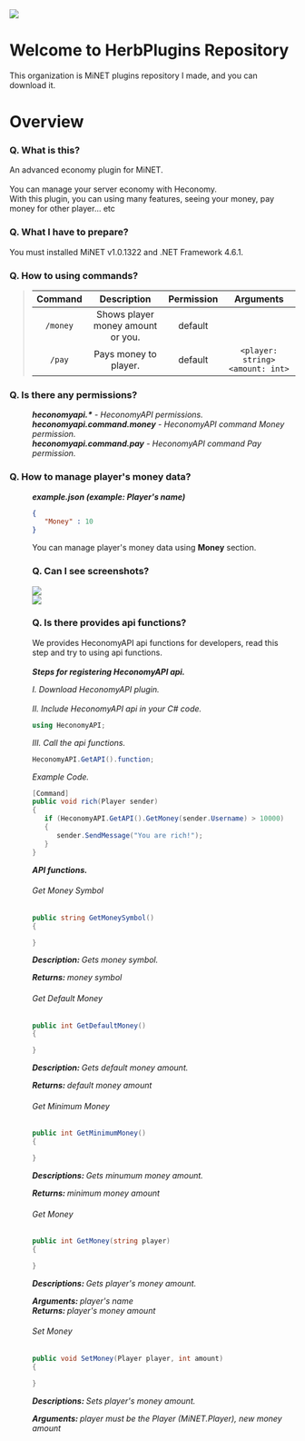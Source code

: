 <img src="http://i.imgur.com/cU6s6a9.jpg"/>

# Welcome to HerbPlugins Repository

This organization is MiNET plugins repository I made, and you can download it.

# Overview

### Q. What is this?

An advanced economy plugin for MiNET.
<br>
<br>
You can manage your server economy with Heconomy.
<br>
With this plugin, you can using many features, seeing your money, pay money for other player... etc

### Q. What I have to prepare?

You must installed MiNET v1.0.1322 and .NET Framework 4.6.1.

### Q. How to using commands?

> | Command | Description | Permission | Arguments |
> | :-------: | :-------: | :-------: | :-------: |
> | `/money` | Shows player money amount or you. | default |  |
> | `/pay` | Pays money to player. | default | `<player: string> <amount: int>` |  |

### Q. Is there any permissions?

<dd><i><b>heconomyapi.*</b> - HeconomyAPI permissions.</i></dd>
<dd><i><b>heconomyapi.command.money</b> - HeconomyAPI command Money permission.</i></dd>
<dd><i><b>heconomyapi.command.pay</b> - HeconomyAPI command Pay permission.</i></dd>

### Q. How to manage player's money data?

<dd><i><b>example.json (example: Player's name)</b></i><dd>

```json
{
   "Money" : 10
}
```

You can manage player's money data using **Money** section.

### Q. Can I see screenshots?

<img src="http://i.imgur.com/mMcVJJQ.jpg"/>
<br>
<img src="http://i.imgur.com/4mcjFmc.jpg"/>

### Q. Is there provides api functions? 

We provides HeconomyAPI api functions for developers, read this step and try to using api functions.
<br>
<br>
<bb><i><b>Steps for registering HeconomyAPI api.</b></i><dd>

*I. Download HeconomyAPI plugin.*
<br>
<br>
*II. Include HeconomyAPI api in your C# code.*

```c#
using HeconomyAPI;
```

*III. Call the api functions.*

```c#
HeconomyAPI.GetAPI().function;
```

*Example Code.*

```c#        
[Command]        
public void rich(Player sender)        
{            
   if (HeconomyAPI.GetAPI().GetMoney(sender.Username) > 10000)
   {
      sender.SendMessage("You are rich!");   
   }
}
```

<bb><i><b>API functions.</b></i><dd>

###### Get Money Symbol
```c#
public string GetMoneySymbol()
{

}
```
<bb><i><b>Description: </b>Gets money symbol.</i><dd>
<bb><i><b>Returns: </b>money symbol</i><dd>

###### Get Default Money
```c#
public int GetDefaultMoney()
{

}
```
<bb><i><b>Description: </b>Gets default money amount.</i><dd>
<bb><i><b>Returns: </b>default money amount</i><dd>

###### Get Minimum Money
```c#
public int GetMinimumMoney()
{

}
```
<bb><i><b>Descriptions: </b>Gets minumum money amount.</i><dd>
<bb><i><b>Returns: </b>minimum money amount</i><dd>

###### Get Money
```c#
public int GetMoney(string player)
{

}
```
<bb><i><b>Descriptions: </b>Gets player's money amount.</i><dd>
<bb><i><b>Arguments: </b>player's name</i><dd>
<bb><i><b>Returns: </b>player's money amount</i><dd>

###### Set Money
```c#
public void SetMoney(Player player, int amount)
{

}
```
<bb><i><b>Descriptions: </b>Sets player's money amount.</i><dd>
<bb><i><b>Arguments: </b>player must be the Player (MiNET.Player), new money amount</i><dd>
